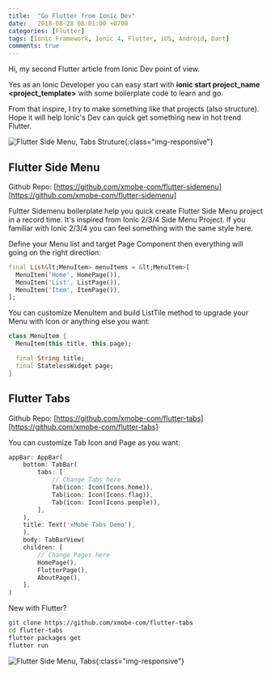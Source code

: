 ```yaml
---
title:  "Go Flutter from Ionic Dev"
date:   2018-08-28 08:01:00 +0700
categories: [Flutter]
tags: [Ionic Framework, Ionic 4, Flutter, iOS, Android, Dart]
comments: true
---
```


Hi, my second Flutter article from Ionic Dev point of view.

Yes as an Ionic Developer you can easy start with **ionic start project_name <project_template>** with some boilerplate code to learn and go.

From that inspire, I try to make something like that projects (also structure). Hope it will help Ionic's Dev can quick get something new in hot trend Flutter.

![Flutter Side Menu, Tabs Struture](https://www.xmobe.com/wp-content/uploads/2018/08/Screen-Shot-2018-08-28-at-2.48.50-PM.png){:class="img-responsive"}

## Flutter Side Menu

Github Repo: [https://github.com/xmobe-com/flutter-sidemenu][https://github.com/xmobe-com/flutter-sidemenu]

Fultter Sidemenu boilerplate help you quick create Flutter Side Menu project in a record time. It's inspired from Ionic 2/3/4 Side Menu Project. If you familiar with Ionic 2/3/4 you can feel something with the same style here.

Define your Menu list and target Page Component then everything will going on the right direction:

```dart
final List&lt;MenuItem> menuItems = &lt;MenuItem>[
  MenuItem('Home', HomePage()),
  MenuItem('List', ListPage()),
  MenuItem('Item', ItemPage()),
];
```

You can customize MenuItem and build ListTile method to upgrade your Menu with Icon or anything else you want:

```dart
class MenuItem {
  MenuItem(this.title, this.page);

  final String title;
  final StatelessWidget page;
}
```

## Flutter Tabs

Github Repo: [https://github.com/xmobe-com/flutter-tabs][https://github.com/xmobe-com/flutter-tabs]

You can customize Tab Icon and Page as you want:

```dart
appBar: AppBar(
    bottom: TabBar(
        tabs: [
            // Change Tabs here
            Tab(icon: Icon(Icons.home)),
            Tab(icon: Icon(Icons.flag)),
            Tab(icon: Icon(Icons.people)),
        ],
    ),
    title: Text('xMobe Tabs Demo'),
    ),
    body: TabBarView(
    children: [
        // Change Pages here
        HomePage(),
        FlutterPage(),
        AboutPage(),
    ],
)
```

New with Flutter?

```bash
git clone https://github.com/xmobe-com/flutter-tabs
cd flutter-tabs
flutter packages get
flutter run
```

![Flutter Side Menu, Tabs](https://www.xmobe.com/wp-content/uploads/2018/08/flutter_boilerplate.png){:class="img-responsive"}

[https://github.com/xmobe-com/flutter-sidemenu]:https://github.com/xmobe-com/flutter-sidemenu
[https://github.com/xmobe-com/flutter-tabs]:https://github.com/xmobe-com/flutter-tabs